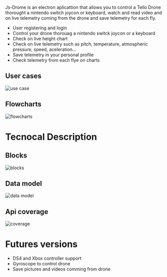 


Js-Drome is an electron aplicattion that allows you to control a Tello Drone thorought a nintendo switch joycon or keyboard, watch and read  video and on live telemetry coming from the drone and save telemetry for each fly.




- User registering and login
- Control your drone thorouag a nintendo switck joycon or a keyboard
- Check on live height chart
- Check on live telemetry such as pitch, temperature, atmospheric pressure, speed, aceleration...
- Save telemetry in your personal profile
- Check telemetry from each flye on charts


## User cases

![use case](./images/use-case.jpg)

## Flowcharts

![flowcharts](./images/flowcharts.jpg)

# Tecnocal Description

## Blocks

![blocks](./images/blocks.jpg)

## Data model

![data model](./images/data-model.jpg)

## Api coverage

![coverage](./images/coverage.PNG)

# Futures versions

* DS4 and Xbox controller support
* Gyroscope to control drone
* Save pictures and videos comming from drone
